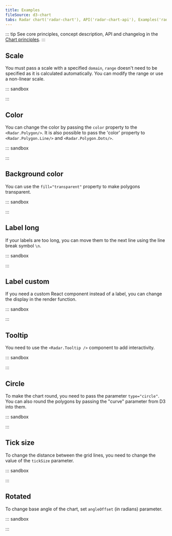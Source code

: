 ```yaml
---
title: Examples
fileSource: d3-chart
tabs: Radar chart('radar-chart'), API('radar-chart-api'), Examples('radar-chart-code')
---
```


::: tip
See core principles, concept description, API and changelog in the [Chart principles](/data-display/d3-chart/).
:::

## Scale

You must pass a scale with a specified `domain`, `range` doesn't need to be specified as it is calculated automatically.
You can modify the range or use a non-linear scale.

::: sandbox

<script lang="tsx">
import React from 'react';
import { scaleLinear } from 'd3-scale';
import { Plot, Radar } from '@semcore/ui/d3-chart';
import { Flex } from '@semcore/ui/flex-box';

const Demo = () => {
  const width = 250;
  const height = 250;

  const scale_1 = scaleLinear().domain([0, 10]);
  const scale_2 = scaleLinear().domain([0, 20]);

  return (
    <Flex>
      <Plot data={data} width={width} height={height}>
        <Radar scale={scale_1}>
          <Radar.Axis dataKey='categories'>
            <Radar.Axis.Ticks />
            <Radar.Axis.Labels />
          </Radar.Axis>
          <Radar.Polygon dataKey='data_1'>
            <Radar.Polygon.Line />
            <Radar.Polygon.Dots />
          </Radar.Polygon>
        </Radar>
      </Plot>
      <Plot data={data} width={width} height={height}>
        <Radar scale={scale_2}>
          <Radar.Axis dataKey='categories'>
            <Radar.Axis.Ticks />
            <Radar.Axis.Labels />
          </Radar.Axis>
          <Radar.Polygon dataKey='data_1'>
            <Radar.Polygon.Line />
            <Radar.Polygon.Dots />
          </Radar.Polygon>
        </Radar>
      </Plot>
    </Flex>
  );
};

const data = {
  categories: ['Cat 1', 'Cat 2', 'Cat 3', 'Cat 4', 'Cat 5', 'Cat 6'],
  data_1: [10, 2, 10, 2, 10, 2],
};
</script>

:::

## Color

You can change the color by passing the `color` property to the `<Radar.Polygon/>`.
It is also possible to pass the 'color' property to `<Radar.Polygon.Line/>` and `<Radar.Polygon.Dots/>`.

::: sandbox

<script lang="tsx">
import React from 'react';
import { Plot, Radar, colors } from '@semcore/ui/d3-chart';
import { scaleLinear } from 'd3-scale';

const Demo = () => {
  const width = 500;
  const height = 500;

  const scale = scaleLinear().domain([0, 10]);

  return (
    <Plot data={data} width={width} height={height}>
      <Radar scale={scale}>
        <Radar.Axis dataKey='categories'>
          <Radar.Axis.Ticks />
          <Radar.Axis.Labels />
        </Radar.Axis>
        <Radar.Polygon dataKey='data_1' color={colors['orange-04']}>
          <Radar.Polygon.Line />
          <Radar.Polygon.Dots />
        </Radar.Polygon>
        <Radar.Polygon dataKey='data_2' color={colors['violet-04']}>
          <Radar.Polygon.Line />
          <Radar.Polygon.Dots />
        </Radar.Polygon>
      </Radar>
    </Plot>
  );
};

const data = {
  categories: ['Variable 1', 'Variable 2', 'Variable 3', 'Variable 4', 'Variable 5', 'Variable 6'],
  data_1: [1, 3, 5, 5, 9, 2],
  data_2: [5, 2, 1, 2, 7, 6],
};
</script>

:::

## Background color

You can use the `fill="transparent"` property to make polygons transparent.

::: sandbox

<script lang="tsx">
import React from 'react';
import { Plot, Radar, colors } from '@semcore/ui/d3-chart';
import { scaleLinear } from 'd3-scale';

const Demo = () => {
  const width = 500;
  const height = 500;

  const scale = scaleLinear().domain([0, 10]);

  return (
    <Plot data={data} width={width} height={height}>
      <Radar scale={scale}>
        <Radar.Axis dataKey='categories'>
          <Radar.Axis.Ticks />
          <Radar.Axis.Labels />
        </Radar.Axis>
        <Radar.Polygon dataKey='data_1' color={colors['orange-04']} fill='transparent'>
          <Radar.Polygon.Line />
          <Radar.Polygon.Dots />
        </Radar.Polygon>
        <Radar.Polygon dataKey='data_2' color={colors['violet-04']} fill='transparent'>
          <Radar.Polygon.Line />
          <Radar.Polygon.Dots />
        </Radar.Polygon>
      </Radar>
    </Plot>
  );
};

const data = {
  categories: ['Variable 1', 'Variable 2', 'Variable 3', 'Variable 4', 'Variable 5', 'Variable 6'],
  data_1: [1, 3, 5, 5, 9, 2],
  data_2: [5, 2, 1, 2, 7, 6],
};
</script>

:::

## Label long

If your labels are too long, you can move them to the next line using the line break symbol `\n`.

::: sandbox

<script lang="tsx">
import React from 'react';
import { scaleLinear } from 'd3-scale';
import { Plot, Radar } from '@semcore/ui/d3-chart';
import { Flex } from '@semcore/ui/flex-box';

const Demo = () => {
  const width = 250;
  const height = 250;

  const scale = scaleLinear().domain([0, 10]);

  return (
    <Flex>
      <Plot data={data} width={width} height={height}>
        <Radar scale={scale}>
          <Radar.Axis dataKey='categories'>
            <Radar.Axis.Ticks />
            <Radar.Axis.Labels />
          </Radar.Axis>
          <Radar.Polygon dataKey='data_1'>
            <Radar.Polygon.Line />
            <Radar.Polygon.Dots />
          </Radar.Polygon>
        </Radar>
      </Plot>
    </Flex>
  );
};

const data = {
  categories: ['Cat 1', 'Cat tender\nDog sweet', 'Cat 3', 'Cat 4', 'Cat 5', 'Cat 6'],
  data_1: [10, 2, 10, 2, 10, 2],
};
</script>

:::

## Label custom

If you need a custom React component instead of a label, you can change the display in the render function.

::: sandbox

<script lang="tsx">
import React from 'react';
import { scaleLinear } from 'd3-scale';
import { Plot, Radar, getLabelOffsetPosition } from '@semcore/ui/d3-chart';
import { Flex } from '@semcore/ui/flex-box';
import Tag from '@semcore/ui/tag';

const Demo = () => {
  const width = 250;
  const height = 250;

  const scale = scaleLinear().domain([0, 10]);
  const maxLabelWidth = 50;

  return (
    <Flex>
      <Plot data={data} width={width} height={height}>
        <Radar scale={scale} offset={maxLabelWidth}>
          <Radar.Axis dataKey='categories'>
            <Radar.Axis.Ticks />
            <Radar.Axis.Labels>
              {(props) => {
                const width = maxLabelWidth;
                const height = 20;
                const [xOffset, yOffset] = getLabelOffsetPosition(
                  props.xDirection,
                  props.yDirection,
                  width,
                  height,
                );
                return {
                  tag: 'g',
                  children: (
                    <foreignObject
                      x={props.x - xOffset}
                      y={props.y - yOffset}
                      width={width}
                      height={height}
                    >
                      <Tag interactive>{props.children}</Tag>
                    </foreignObject>
                  ),
                };
              }}
            </Radar.Axis.Labels>
          </Radar.Axis>
          <Radar.Polygon dataKey='data_1'>
            <Radar.Polygon.Line />
            <Radar.Polygon.Dots />
          </Radar.Polygon>
        </Radar>
      </Plot>
    </Flex>
  );
};

const data = {
  categories: ['Cat 1', 'Cat 2', 'Cat 3', 'Cat 4', 'Cat 5', 'Cat 6'],
  data_1: [10, 2, 10, 2, 10, 2],
};
</script>

:::

## Tooltip

You need to use the `<Radar.Tooltip />` component to add interactivity.

::: sandbox

<script lang="tsx">
import React from 'react';
import { Plot, Radar, colors } from '@semcore/ui/d3-chart';
import { scaleLinear } from 'd3-scale';

const Demo = () => {
  const width = 500;
  const height = 500;

  const scale = scaleLinear().domain([0, 10]);

  return (
    <Plot data={data} width={width} height={height}>
      <Radar scale={scale}>
        <Radar.Axis dataKey='categories'>
          <Radar.Axis.Ticks />
          <Radar.Axis.Labels />
        </Radar.Axis>
        <Radar.Polygon dataKey='data_1' color={colors['orange-04']}>
          <Radar.Polygon.Line />
          <Radar.Polygon.Dots />
        </Radar.Polygon>
        <Radar.Polygon dataKey='data_2' color={colors['violet-04']}>
          <Radar.Polygon.Line />
          <Radar.Polygon.Dots />
        </Radar.Polygon>
        <Radar.Tooltip wMin={100}>
          {({ index }) => {
            return {
              children: (
                <>
                  <Radar.Tooltip.Title>{data.categories[index]}</Radar.Tooltip.Title>
                  <Radar.Tooltip.Dot color={colors['orange-04']}>
                    {data['data_1'][index]}
                  </Radar.Tooltip.Dot>
                  <Radar.Tooltip.Dot color={colors['violet-04']}>
                    {data['data_2'][index]}
                  </Radar.Tooltip.Dot>
                </>
              ),
            };
          }}
        </Radar.Tooltip>
      </Radar>
    </Plot>
  );
};

const data = {
  categories: ['Variable 1', 'Variable 2', 'Variable 3', 'Variable 4', 'Variable 5', 'Variable 6'],
  data_1: [1, 3, 5, 5, 9, 2],
  data_2: [5, 2, 1, 2, 7, 6],
};
</script>

:::

## Circle

To make the chart round, you need to pass the parameter `type="circle"`.
You can also round the polygons by passing the "curve" parameter from D3 into them.

::: sandbox

<script lang="tsx">
import React from 'react';
import { Plot, Radar, colors } from '@semcore/ui/d3-chart';
import { scaleLinear } from 'd3-scale';
import { curveCardinalClosed } from 'd3-shape';

const Demo = () => {
  const width = 500;
  const height = 500;

  const scale = scaleLinear().domain([0, 10]);

  return (
    <Plot data={data} width={width} height={height}>
      <Radar scale={scale} type='circle'>
        <Radar.Axis dataKey='categories'>
          <Radar.Axis.Ticks />
          <Radar.Axis.Labels />
        </Radar.Axis>
        <Radar.Polygon dataKey='data_1' color={colors['orange-04']} curve={curveCardinalClosed}>
          <Radar.Polygon.Line />
          <Radar.Polygon.Dots />
        </Radar.Polygon>
        <Radar.Polygon dataKey='data_2' color={colors['violet-04']} curve={curveCardinalClosed}>
          <Radar.Polygon.Line />
          <Radar.Polygon.Dots />
        </Radar.Polygon>
        <Radar.Tooltip wMin={100}>
          {({ index }) => {
            return {
              children: (
                <>
                  <Radar.Tooltip.Title>{data.categories[index]}</Radar.Tooltip.Title>
                  <Radar.Tooltip.Dot color={colors['orange-04']}>
                    {data['data_1'][index]}
                  </Radar.Tooltip.Dot>
                  <Radar.Tooltip.Dot color={colors['violet-04']}>
                    {data['data_2'][index]}
                  </Radar.Tooltip.Dot>
                </>
              ),
            };
          }}
        </Radar.Tooltip>
      </Radar>
    </Plot>
  );
};

const data = {
  categories: ['Variable 1', 'Variable 2', 'Variable 3', 'Variable 4', 'Variable 5', 'Variable 6'],
  data_1: [1, 3, 5, 5, 9, 2],
  data_2: [5, 2, 1, 2, 7, 6],
};
</script>

:::

## Tick size

To change the distance between the grid lines, you need to change the value of the `tickSize` parameter.

::: sandbox

<script lang="tsx">
import React from 'react';
import { Plot, Radar, colors } from '@semcore/ui/d3-chart';
import { scaleLinear } from 'd3-scale';

const Demo = () => {
  const width = 500;
  const height = 500;

  const scale = scaleLinear().domain([0, 10]);

  return (
    <Plot data={data} width={width} height={height}>
      <Radar scale={scale}>
        <Radar.Axis dataKey='categories'>
          <Radar.Axis.Ticks tickSize={30} />
          <Radar.Axis.Labels />
        </Radar.Axis>
        <Radar.Polygon dataKey='data_1' color={colors['orange-04']}>
          <Radar.Polygon.Line />
          <Radar.Polygon.Dots />
        </Radar.Polygon>
        <Radar.Polygon dataKey='data_2' color={colors['violet-04']}>
          <Radar.Polygon.Line />
          <Radar.Polygon.Dots />
        </Radar.Polygon>
      </Radar>
    </Plot>
  );
};

const data = {
  categories: ['Variable 1', 'Variable 2', 'Variable 3', 'Variable 4', 'Variable 5', 'Variable 6'],
  data_1: [1, 3, 5, 5, 9, 2],
  data_2: [5, 2, 1, 2, 7, 6],
};
</script>

:::

## Rotated

To change base angle of the chart, set `angleOffset` (in radians) parameter.

::: sandbox

<script lang="tsx">
import React from 'react';
import { Plot, Radar, colors } from '@semcore/ui/d3-chart';
import { scaleLinear } from 'd3-scale';
import { curveCardinalClosed } from 'd3-shape';
import Slider from '@semcore/slider';

const scale = scaleLinear().domain([0, 10]);
const Demo = () => {
  const width = 500;
  const height = 500;
  const [angleDegOffset, setAngleDegOffset] = React.useState(45);

  const angleOffset = React.useMemo(() => (angleDegOffset / 180) * Math.PI, [angleDegOffset]);

  return (
    <div>
      <Slider
        value={angleDegOffset}
        onChange={setAngleDegOffset}
        step={1}
        min={-360}
        max={360}
        w={360}
      />
      <div>
        Angle: {angleOffset.toFixed(2)} rad ({angleDegOffset.toFixed(0)} deg)
      </div>
      <Plot data={data} width={width} height={height}>
        <Radar scale={scale} type='circle' angleOffset={angleOffset}>
          <Radar.Axis dataKey='categories'>
            <Radar.Axis.Ticks />
            <Radar.Axis.Labels />
          </Radar.Axis>
          <Radar.Polygon dataKey='data_1' color={colors['orange-04']} curve={curveCardinalClosed}>
            <Radar.Polygon.Line />
            <Radar.Polygon.Dots />
          </Radar.Polygon>
          <Radar.Polygon dataKey='data_2' color={colors['violet-04']} curve={curveCardinalClosed}>
            <Radar.Polygon.Line />
            <Radar.Polygon.Dots />
          </Radar.Polygon>
          <Radar.Tooltip wMin={100}>
            {({ index }) => {
              return {
                children: (
                  <>
                    <Radar.Tooltip.Title>{data.categories[index]}</Radar.Tooltip.Title>
                    <Radar.Tooltip.Dot color={colors['orange-04']}>
                      {data['data_1'][index]}
                    </Radar.Tooltip.Dot>
                    <Radar.Tooltip.Dot color={colors['violet-04']}>
                      {data['data_2'][index]}
                    </Radar.Tooltip.Dot>
                  </>
                ),
              };
            }}
          </Radar.Tooltip>
        </Radar>
      </Plot>
    </div>
  );
};

const data = {
  categories: ['Variable 1', 'Variable 2', 'Variable 3', 'Variable 4', 'Variable 5', 'Variable 6'],
  data_1: [1, 3, 5, 5, 9, 2],
  data_2: [5, 2, 1, 2, 7, 6],
};
</script>

:::
